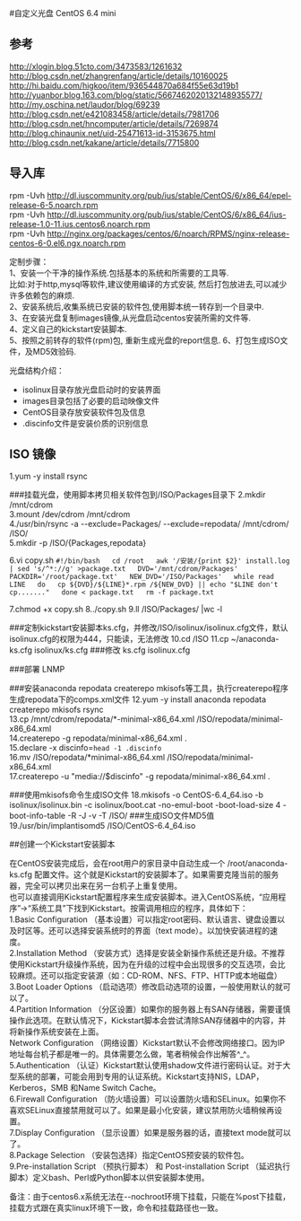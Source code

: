 #自定义光盘 CentOS 6.4 mini

## 参考
http://xlogin.blog.51cto.com/3473583/1261632
http://blog.csdn.net/zhangrenfang/article/details/10160025
http://hi.baidu.com/higkoo/item/936544870a684f55e63d19b1
http://yuanbor.blog.163.com/blog/static/5667462020132148935577/
http://my.oschina.net/laudor/blog/69239
http://blog.csdn.net/e421083458/article/details/7981706
http://blog.csdn.net/hncomputer/article/details/7269874
http://blog.chinaunix.net/uid-25471613-id-3153675.html
http://blog.csdn.net/kakane/article/details/7715800

## 导入库
rpm -Uvh http://dl.iuscommunity.org/pub/ius/stable/CentOS/6/x86_64/epel-release-6-5.noarch.rpm    
rpm -Uvh http://dl.iuscommunity.org/pub/ius/stable/CentOS/6/x86_64/ius-release-1.0-11.ius.centos6.noarch.rpm   
rpm -Uvh http://nginx.org/packages/centos/6/noarch/RPMS/nginx-release-centos-6-0.el6.ngx.noarch.rpm  

定制步骤：   
1、安装一个干净的操作系统.包括基本的系统和所需要的工具等.  
比如:对于http,mysql等软件,建议使用编译的方式安装, 然后打包放进去,可以减少许多依赖包的麻烦.  
2、安装系统后,收集系统已安装的软件包,使用脚本统一转存到一个目录中.   
3、在安装光盘复制images镜像,从光盘启动centos安装所需的文件等.   
4、定义自己的kickstart安装脚本.   
5、按照之前转存的软件(rpm)包, 重新生成光盘的report信息.
6、打包生成ISO文件，及MD5效验码.

光盘结构介绍：  
* isolinux目录存放光盘启动时的安装界面  
* images目录包括了必要的启动映像文件  
* CentOS目录存放安装软件包及信息  
* .discinfo文件是安装价质的识别信息  

## ISO 镜像
1.yum -y install rsync

###挂载光盘，使用脚本拷贝相关软件包到/ISO/Packages目录下
2.mkdir /mnt/cdrom   
3.mount /dev/cdrom  /mnt/cdrom   
4./usr/bin/rsync -a --exclude=Packages/ --exclude=repodata/ /mnt/cdrom/  /ISO/   
5.mkdir -p /ISO/{Packages,repodata}  


6.vi copy.sh
`
#!/bin/bash  
cd /root  
awk '/安装/{print $2}' install.log | sed 's/^*://g' >package.txt  
DVD='/mnt/cdrom/Packages'   
PACKDIR='/root/package.txt'  
NEW_DVD='/ISO/Packages'  
while read LINE  
do  
cp ${DVD}/${LINE}*.rpm /${NEW_DVD} || echo "$LINE don't cp......."  
done < package.txt  
rm -f package.txt  
`

7.chmod +x copy.sh
8../copy.sh
9.ll /ISO/Packages/ |wc -l

###定制kickstart安装脚本ks.cfg，并修改/ISO/isolinux/isolinux.cfg文件，默认isolinux.cfg的权限为444，只能读，无法修改
10.cd /ISO
11.cp ~/anaconda-ks.cfg isolinux/ks.cfg
###修改 ks.cfg isolinux.cfg

###部署 LNMP

###安装anaconda repodata createrepo mkisofs等工具，执行createrepo程序生成repodata下的comps.xml文件
12.yum -y install anaconda repodata createrepo mkisofs rsync  
13.cp /mnt/cdrom/repodata/*-minimal-x86_64.xml  /ISO/repodata/minimal-x86_64.xml  
14.createrepo -g repodata/minimal-x86_64.xml .  
15.declare -x discinfo=`head -1 .discinfo`   
16.mv /ISO/repodata/*minimal-x86_64.xml  /ISO/repodata/minimal-x86_64.xml   
17.createrepo -u "media://$discinfo" -g repodata/minimal-x86_64.xml .  

###使用mkisofs命令生成ISO文件
18.mkisofs -o CentOS-6.4_64.iso -b isolinux/isolinux.bin -c isolinux/boot.cat -no-emul-boot -boot-load-size 4 -boot-info-table -R -J -v -T /ISO/
###生成ISO文件MD5值
19./usr/bin/implantisomd5 /ISO/CentOS-6.4_64.iso

##创建一个Kickstart安装脚本

在CentOS安装完成后，会在root用户的家目录中自动生成一个 /root/anaconda-ks.cfg 配置文件。这个就是Kickstart的安装脚本了。如果需要克隆当前的服务器，完全可以拷贝出来在另一台机子上重复使用。   
也可以直接调用Kickstart配置程序来生成安装脚本。进入CentOS系统，“应用程序”->“系统工具”下找到Kickstart。按需调用相应的程序，具体如下：    
1.Basic Configuration （基本设置）可以指定root密码、默认语言、键盘设置以及时区等。还可以选择安装系统时的界面（text mode）。以加快安装进程的速度。    
2.Installation Method （安装方式）选择是安装全新操作系统还是升级。不推荐使用Kickstart升级操作系统，因为在升级的过程中会出现很多的交互选项，会比较麻烦。还可以指定安装源（如：CD-ROM、NFS、FTP、HTTP或本地磁盘）    
3.Boot Loader Options  （启动选项）修改启动选项的设置，一般使用默认的就可以了。   
4.Partition Information （分区设置）如果你的服务器上有SAN存储器，需要谨慎操作此选项。在默认情况下，Kickstart脚本会尝试清除SAN存储器中的内容，并将新操作系统安装在上面。    
Network Configuration （网络设置）Kickstart默认不会修改网络接口。因为IP地址每台机子都是唯一的。具体需要怎么做，笔者稍候会作出解答^_^。    
5.Authentication （认证）Kickstart默认使用shadow文件进行密码认证。对于大型系统的部署，可能会用到专用的认证系统。Kickstart支持NIS，LDAP，Kerberos，SMB 和Name Switch Cache。     
6.Firewall Configuration （防火墙设置）可以设置防火墙和SELinux。如果你不喜欢SELinux直接禁用就可以了。如果是最小化安装，建议禁用防火墙稍候再设置。     
7.Display Configuration （显示设置）如果是服务器的话，直接text mode就可以了。     
8.Package Selection （安装包选择）指定CentOS预安装的软件包。    
9.Pre-installation Script （预执行脚本） 和 Post-installation Script （延迟执行脚本）定义bash、Perl或Python脚本以供安装脚本使用。     

备注：由于centos6.x系统无法在--nochroot环境下挂载，只能在%post下挂载，挂载方式跟在真实linux环境下一致，命令和挂载路径也一致。   
